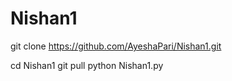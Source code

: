 # Nishan1
git clone https://github.com/AyeshaPari/Nishan1.git

cd Nishan1
git pull 
python Nishan1.py
